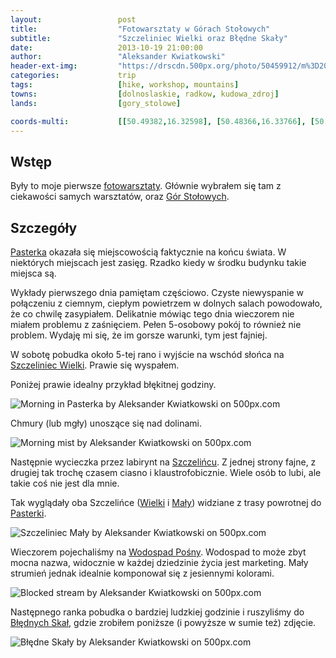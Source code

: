 ```yaml
---
layout:                 post
title:                  "Fotowarsztaty w Górach Stołowych"
subtitle:               "Szczeliniec Wielki oraz Błędne Skały"
date:                   2013-10-19 21:00:00
author:                 "Aleksander Kwiatkowski"
header-ext-img:         "https://drscdn.500px.org/photo/50459912/m%3D2048/750b58d4934278a4818697c526d28c90"
categories:             trip
tags:                   [hike, workshop, mountains]
towns:                  [dolnoslaskie, radkow, kudowa_zdroj]
lands:                  [gory_stolowe]

coords-multi:           [[50.49382,16.32598], [50.48366,16.33766], [50.48498,16.34238]]
---
```


[wiki-gory-stolowe]:            https://pl.wikipedia.org/wiki/G%C3%B3ry_Sto%C5%82owe
[wiki-szczeliniec]:             https://pl.wikipedia.org/wiki/Szczeliniec_Wielki
[wiki-pasterka]:                https://pl.wikipedia.org/wiki/Pasterka_(wojew%C3%B3dztwo_dolno%C5%9Bl%C4%85skie)
[wiki-szczeliniec-maly]:        https://pl.wikipedia.org/wiki/Szczeliniec_Ma%C5%82y
[wiki-posna]:                   https://pl.wikipedia.org/wiki/Po%C5%9Bna
[wiki-bledne-skaly]:            https://pl.wikipedia.org/wiki/B%C5%82%C4%99dne_Ska%C5%82y

[fotowarsztaty]:                http://fotowarsztaty.com/component/k2/item/73-16-18-pazdziernika-sudeckie-fotowarsztaty-na-koncu-swiata

Wstęp
-----

Były to moje pierwsze [fotowarsztaty][fotowarsztaty]. Głównie wybrałem się tam z ciekawości samych warsztatów, oraz
[Gór Stołowych][wiki-gory-stolowe].

Szczegóły
---------

[Pasterka][wiki-pasterka] okazała się miejscowością faktycznie na końcu świata. W niektórych
miejscach jest zasięg. Rzadko kiedy w środku budynku takie miejsca są.

Wykłady pierwszego dnia pamiętam częściowo. Czyste niewyspanie w połączeniu z ciemnym, ciepłym powietrzem w
dolnych salach powodowało, że co chwilę zasypiałem. Delikatnie mówiąc tego dnia wieczorem nie miałem
problemu z zaśnięciem. Pełen 5-osobowy pokój to również nie problem. Wydaję mi się, że im gorsze
warunki, tym jest fajniej.

W sobotę pobudka około 5-tej rano i wyjście na wschód słońca na [Szczeliniec Wielki][wiki-szczeliniec].
Prawie się wyspałem.

Poniżej prawie idealny przykład błękitnej godziny.

<div class='pixels-photo'>
  <p>
    <img src='https://drscdn.500px.org/photo/49679074/m%3D900/4820966e90433c4a55a2b7da313ac5ab' alt='Morning in Pasterka by Aleksander Kwiatkowski on 500px.com'>
  </p>
  <a href='https://500px.com/photo/49679074/morning-in-pasterka-by-aleksander-kwiatkowski' alt='Morning in Pasterka by Aleksander Kwiatkowski on 500px.com'></a>
</div>
<script type='text/javascript' src='https://500px.com/embed.js'></script>

Chmury (lub mgły) unoszące się nad dolinami.

<div class='pixels-photo'>
  <p>
    <img src='https://drscdn.500px.org/photo/49736582/m%3D900/1c70e1425046502ebf17e67773e788c5' alt='Morning mist by Aleksander Kwiatkowski on 500px.com'>
  </p>
  <a href='https://500px.com/photo/49736582/morning-mist-by-aleksander-kwiatkowski' alt='Morning mist by Aleksander Kwiatkowski on 500px.com'></a>
</div>
<script type='text/javascript' src='https://500px.com/embed.js'></script>

Następnie wycieczka przez labirynt na [Szczelińcu][wiki-szczeliniec]. Z jednej strony fajne, z drugiej tak trochę
czasem ciasno i klaustrofobicznie. Wiele osób to lubi, ale takie coś nie jest dla mnie.

Tak wyglądały oba Szczelińce ([Wielki][wiki-szczeliniec] i [Mały][wiki-szczeliniec-maly]) widziane z trasy powrotnej
do [Pasterki][wiki-pasterka].

<div class='pixels-photo'>
  <p>
    <img src='https://drscdn.500px.org/photo/50135702/m%3D900/147418c9539085da4533f3dca66b0097' alt='Szczeliniec Mały by Aleksander Kwiatkowski on 500px.com'>
  </p>
  <a href='https://500px.com/photo/50135702/szczeliniec-ma%C5%82y-by-aleksander-kwiatkowski' alt='Szczeliniec Mały by Aleksander Kwiatkowski on 500px.com'></a>
</div>
<script type='text/javascript' src='https://500px.com/embed.js'></script>

Wieczorem pojechaliśmy na [Wodospad Pośny][wiki-posna]. Wodospad to może zbyt mocna nazwa, widocznie
w każdej dziedzinie życia jest marketing. Mały strumień jednak idealnie komponował się z jesiennymi kolorami.

<div class='pixels-photo'>
  <p>
    <img src='https://drscdn.500px.org/photo/51344852/m%3D900/30f880d860f9d6db0623ebb58e7e3d4b' alt='Blocked stream by Aleksander Kwiatkowski on 500px.com'>
  </p>
  <a href='https://500px.com/photo/51344852/blocked-stream-by-aleksander-kwiatkowski' alt='Blocked stream by Aleksander Kwiatkowski on 500px.com'></a>
</div>
<script type='text/javascript' src='https://500px.com/embed.js'></script>

Następnego ranka pobudka o bardziej ludzkiej godzinie i ruszyliśmy do [Błędnych Skał][wiki-bledne-skaly],
gdzie zrobiłem poniższe (i powyższe w sumie też) zdjęcie.

<div class='pixels-photo'>
  <p>
    <img src='https://drscdn.500px.org/photo/50459912/m%3D900/ea103f673b0c22497967978fe9975b7b' alt='Błędne Skały by Aleksander Kwiatkowski on 500px.com'>
  </p>
  <a href='https://500px.com/photo/50459912/b%C5%82%C4%99dne-ska%C5%82y-by-aleksander-kwiatkowski' alt='Błędne Skały by Aleksander Kwiatkowski on 500px.com'></a>
</div>
<script type='text/javascript' src='https://500px.com/embed.js'></script>